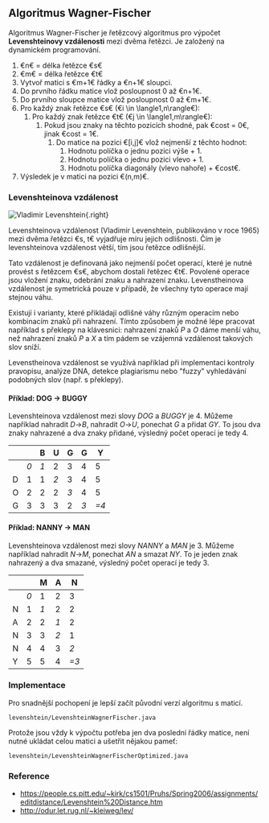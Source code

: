 ## Algoritmus Wagner-Fischer

Algoritmus Wagner-Fischer je řetězcový algoritmus pro výpočet **Levenshteinovy vzdálenosti** mezi dvěma řetězci.
Je založený na dynamickém programování.

1. €n€ = délka řetězce €s€
1. €m€ = délka řetězce €t€
1. Vytvoř matici s €m+1€ řádky a €n+1€ sloupci.
1. Do prvního řádku matice vlož posloupnost 0 až €n+1€.
1. Do prvního sloupce matice vlož posloupnost 0 až €m+1€.
1. Pro každý znak řetězce €s€ (€i \in \langle1,n\rangle€):
    1. Pro každý znak řetězce €t€ (€j \in \langle1,m\rangle€):
        1. Pokud jsou znaky na těchto pozicích shodné, pak €cost = 0€, jinak €cost = 1€.
            1. Do matice na pozici €[i,j]€ vlož nejmenší z těchto hodnot:
                1. Hodnotu políčka o jednu pozici výše + 1.
                1. Hodnotu políčka o jednu pozici vlevo + 1.
                1. Hodnotu políčka diagonály (vlevo nahoře) + €cost€.
1. Výsledek je v matici na pozici €(n,m)€.

### Levenshteinova vzdálenost

![Vladimir Levenshtein](levenshtein.jpg){.right}

Levenshteinova vzdálenost (Vladimir Levenshtein, publikováno v roce 1965) mezi dvěma řetězci €s, t€ vyjadřuje míru jejich odlišnosti. 
Čím je levenshteinova vzdálenost větší, tím jsou řetězce odlišnější.

Tato vzdálenost je definovaná jako nejmenší počet operací, které je nutné provést s řetězcem €s€, abychom dostali řetězec €t€.
Povolené operace jsou vložení znaku, odebrání znaku a nahrazení znaku. 
Levenstheinova vzdálenost je symetrická pouze v případě, že všechny tyto operace mají stejnou váhu.

Existují i varianty, které přikládají odlišné váhy různým operacím nebo kombinacím znaků při nahrazení.
Tímto způsobem je možné lépe pracovat například s překlepy na klávesnici: nahrazení znaků *P* a *O* dáme menší váhu, než nahrazení znaků *P* a *X* a tím pádem se vzájemná vzdálenost takových slov sníží.

Levenstheinova vzdálenost se využívá například při implementaci kontroly pravopisu, analýze DNA, detekce plagiarismu nebo "fuzzy" vyhledávání podobných slov (např. s překlepy).

#### Příklad: DOG &rarr; BUGGY

Levenshteinova vzdálenost mezi slovy *DOG* a *BUGGY* je 4.
Můžeme například nahradit *D*→*B*, nahradit *O*→*U*, ponechat *G* a přidat *GY*.
To jsou dva znaky nahrazené a dva znaky přidané, výsledný počet operací je tedy 4. 

| | |B|U|G|G|Y|
|---|---|---|---|---|---|---
| |*0*|*1*| 2 | 3 | 4 | 5 |
|D| 1 | 1 |*2*| 3 | 4 | 5 |
|O| 2 | 2 | 2 |*3*| 4 | 5 |
|G| 3 | 3 | 3 | 2 |*3*|*=4*|

#### Příklad: NANNY &rarr; MAN

Levenshteinova vzdálenost mezi slovy *NANNY* a *MAN* je 3.
Můžeme například nahradit *N*→*M*, ponechat *AN* a smazat *NY*.
To je jeden znak nahrazený a dva smazané, výsledný počet operací je tedy 3.

| | |M|A|N|
|---|---|---|---|---|
| |*0*| 1 | 2 | 3 |
|N| 1 |*1*| 2 | 2 |
|A| 2 | 2 |*1*| 2 |
|N| 3 | 3 |*2*| 1 |
|N| 4 | 4 | 3 |*2*|
|Y| 5 | 5 | 4 |*=3*|

### Implementace

Pro snadnější pochopení je lepší začít původní verzí algoritmu s maticí.

```include:java
levenshtein/LevenshteinWagnerFischer.java
```

Protože jsou vždy k výpočtu potřeba jen dva poslední řádky matice, není nutné ukládat celou matici a ušetřit nějakou pameť:

```include:java
levenshtein/LevenshteinWagnerFischerOptimized.java
```

### Reference

- https://people.cs.pitt.edu/~kirk/cs1501/Pruhs/Spring2006/assignments/editdistance/Levenshtein%20Distance.htm
- http://odur.let.rug.nl/~kleiweg/lev/